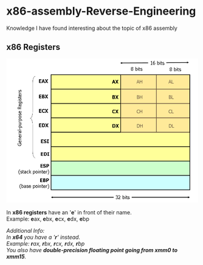 # x86-assembly-Reverse-Engineering
Knowledge I have found interesting about the topic of x86 assembly
## x86 Registers
![x86 assembly Registers](x86-registers.png)

In **x86 registers** have an '**e**' in front of their name.</br>
Example: **e**ax, **e**bx, **e**cx, **e**dx, **e**bp

*Additional Info: </br>
In **x64** you have a '**r**' instead.</br>
Example: **r**ax, **r**bx, **r**cx, **r**dx, **r**bp</br>
You also have **double-precision floating point going from xmm0 to xmm15**.*
